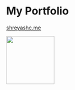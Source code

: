 # My Portfolio

[shreyashc.me](https://shreyashc.me)


[<img src="https://camo.githubusercontent.com/92ec9eb7eeab7db4f5919e3205918918c42e6772562afb4112a2909c1aaaa875/68747470733a2f2f6173736574732e76657263656c2e636f6d2f696d6167652f75706c6f61642f76313630373535343338352f7265706f7369746f726965732f6e6578742d6a732f6e6578742d6c6f676f2e706e67" height="128" data-canonical-src="https://assets.vercel.com/image/upload/v1607554385/repositories/next-js/next-logo.png" style="max-width:100%;">](NextJs)